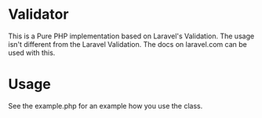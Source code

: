 Validator
==================

This is a Pure PHP implementation based on Laravel's Validation. The usage isn't different from the Laravel Validation. The docs on laravel.com can be used with this.

Usage
==================
See the example.php for an example how you use the class.
